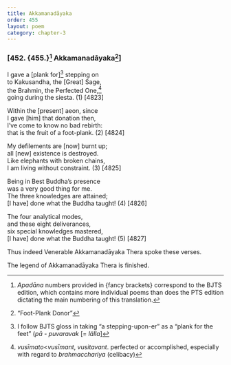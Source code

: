 ```yaml
---
title: Akkamanadāyaka
order: 455
layout: poem
category: chapter-3
---
```


### \[452. {455.}[^1] Akkamanadāyaka[^2]\]

I gave a \[plank for\][^3] stepping on  
to Kakusandha, the \[Great\] Sage,  
the Brahmin, the Perfected One,[^4]  
going during the siesta. (1) \[4823\]

Within the \[present\] aeon, since  
I gave \[him\] that donation then,  
I’ve come to know no bad rebirth:  
that is the fruit of a foot-plank. (2) \[4824\]

My defilements are \[now\] burnt up;  
all \[new\] existence is destroyed.  
Like elephants with broken chains,  
I am living without constraint. (3) \[4825\]

Being in Best Buddha’s presence  
was a very good thing for me.  
The three knowledges are attained;  
\[I have\] done what the Buddha taught! (4) \[4826\]

The four analytical modes,  
and these eight deliverances,  
six special knowledges mastered,  
\[I have\] done what the Buddha taught! (5) \[4827\]

Thus indeed Venerable Akkamanadāyaka Thera spoke these verses.

The legend of Akkamanadāyaka Thera is finished.

[^1]: *Apadāna* numbers provided in {fancy brackets} correspond to the BJTS edition, which contains more individual poems than does the PTS edition dictating the main numbering of this translation.

[^2]: “Foot-Plank Donor”

[^3]: I follow BJTS gloss in taking “a stepping-upon-er” as a “plank for the feet” (*pā - puvaravak* \[= *lälla*\]

[^4]: *vusīmato*&lt;*vusīmant*, *vusitavant*. perfected or accomplished, especially with regard to *brahma<span class="diacritics" data-state="on">c</span><span class="no-diacritics" data-state="off">ch</span>ariya* (celibacy)
